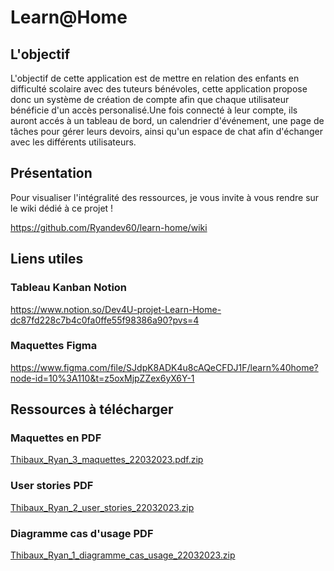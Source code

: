 # Learn@Home

## L'objectif

L'objectif de cette application est de mettre en relation des enfants en difficulté scolaire avec des tuteurs bénévoles, cette application propose donc un système de création de compte afin que chaque utilisateur bénéficie d'un accès personalisé.Une fois connecté à leur compte, ils auront accés à un tableau de bord, un calendrier d'événement, une page de tâches pour gérer leurs devoirs, ainsi qu'un espace de chat afin d'échanger avec les différents utilisateurs.

## Présentation

Pour visualiser l'intégralité des ressources, je vous invite à vous rendre sur le wiki dédié  à ce projet !

https://github.com/Ryandev60/learn-home/wiki

## Liens utiles

### Tableau Kanban Notion

https://www.notion.so/Dev4U-projet-Learn-Home-dc87fd228c7b4c0fa0ffe55f98386a90?pvs=4

### Maquettes Figma 

https://www.figma.com/file/SJdpK8ADK4u8cAQeCFDJ1F/learn%40home?node-id=10%3A110&t=z5oxMjpZZex6yX6Y-1

## Ressources à télécharger

### Maquettes en PDF

[Thibaux_Ryan_3_maquettes_22032023.pdf.zip](https://github.com/Ryandev60/learn-home/files/11321513/Thibaux_Ryan_3_maquettes_22032023.pdf.zip)

### User stories PDF

[Thibaux_Ryan_2_user_stories_22032023.zip](https://github.com/Ryandev60/learn-home/files/11321539/Thibaux_Ryan_2_user_stories_22032023.zip)

### Diagramme cas d'usage PDF

[Thibaux_Ryan_1_diagramme_cas_usage_22032023.zip](https://github.com/Ryandev60/learn-home/files/11321547/Thibaux_Ryan_1_diagramme_cas_usage_22032023.zip)





